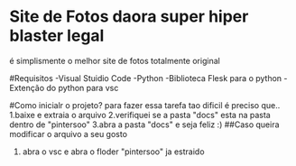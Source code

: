 # Site de Fotos daora super hiper blaster legal
é simplismente o melhor site de fotos totalmente original

#Requisitos
-Visual Stuidio Code
-Python
-Biblioteca Flesk para o python
-Extenção do python para vsc

#Como inicialr o projeto?
para fazer essa tarefa tao dificil é preciso que..
1.baixe e extraia o arquivo
2.verifiquei se a pasta "docs" esta na pasta dentro de "pintersoo"
3.abra a pasta "docs" e seja feliz :)
##Caso queira modificar o arquivo a seu gosto
1. abra o vsc e abra o floder "pintersoo" ja estraido
